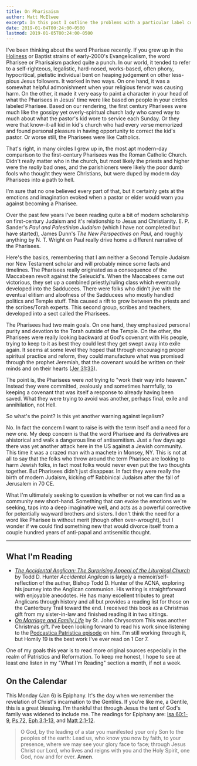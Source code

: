 ```yaml
---
title: On Pharisaism
author: Matt McElwee
excerpt: In this post I outline the problems with a particular label common in Evangelicalism.
date: 2019-01-04T00:24:00-0500
lastmod: 2019-01-05T00:24:00-0500
---
```


I've been thinking about the word Pharisee recently. If you grew up in the [Holiness](https://en.wikipedia.org/wiki/Holiness_movement) or Baptist strains of early-2000's Evangelicalism, the word Pharisee or Pharisaism packed quite a punch. In our world, it tended to refer to a self-righteous, legalistic, hard-nosed, works-based, often phony, hypocritical, pietistic individual bent on heaping judgement on other less-pious Jesus followers. It worked in two ways. On one hand, it was a somewhat helpful admonishment when your religious fervor was causing harm. On the other, it made it very easy to paint a character in your head of what the Pharisees in Jesus' time were like based on people in your circles labeled Pharisee. Based on our rendering, the first century Pharisees were much like the gossipy yet overly-spiritual church lady who cared way to much about what the pastor's kid wore to service each Sunday. Or they were that know-it-all kid in kid's church who had every verse memorized and found personal pleasure in having opportunity to correct the kid's pastor. Or worse still, the Pharisees were like Catholics.

That's right, in many circles I grew up in, the most apt modern-day comparison to the first-century Pharisees was the Roman Catholic Church. Didn't really matter who in the church, but most likely the priests and higher were the _really_ bad ones, and the parishioners were likely the poor dumb fools who thought they were Christians, but were duped by modern day Pharisees into a path to hell.

I'm sure that no one believed every part of that, but it certainly gets at the emotions and imagination evoked when a pastor or elder would warn you against becoming a Pharisee. 

Over the past few years I've been reading quite a bit of modern scholarship on first-century Judaism and it's relationship to Jesus and Christianity. E. P. Sander's _Paul and Palestinian Judaism_ (which I have not completed but have started), James Dunn's _The New Perspectives on Paul_, and roughly anything by N. T. Wright on Paul really drive home a different narrative of the Pharisees.

Here's the basics, remembering that I am neither a Second Temple Judaism nor New Testament scholar and will probably mince some facts and timelines. The Pharisees really originated as a consequence of the Maccabean revolt against the Seleucid's. When the Maccabees came out victorious, they set up a combined priestly/ruling class which eventually developed into the Sadducees. There were folks who didn't jive with the eventual elitism and aloofness of the Sadducees who mostly handled politics and Temple stuff. This caused a rift to grow between the priests and the scribes/Torah experts. This second group, scribes and teachers, developed into a sect called the Pharisees. 

The Pharisees had two main goals. On one hand, they emphasized personal purity and devotion to the Torah outside of the Temple. On the other, the Pharisees were really looking backward at God's covenant with His people, trying to keep to it as best they could lest they get swept away into exile again. It seems at some level they hoped that through encouraging proper spiritual practice and reform, they could manufacture what was promised through the prophet Jeremiah, that the covenant would be written on their minds and on their hearts ([Jer 31:33](https://biblehub.com/jeremiah/31-33.htm)).

The point is, the Pharisees were _not_ trying to "work their way into heaven." Instead they were committed, zealously and sometimes harmfully, to keeping a covenant that was itself a response to already having been saved. What they were trying to avoid was another, perhaps final, exile and annihilation, not Hell.

So what's the point? Is this yet another warning against legalism? 

No. In fact the concern I want to raise is with the term itself and a need for a new one. My deep concern is that the word Pharisee and its derivatives are ahistorical and walk a dangerous line of antisemitism. Just a few days ago there was yet another attack here in the US against a Jewish community. This time it was a crazed man with a machete in Monsey, NY. This is not at all to say that the folks who throw around the term Pharisee are looking to harm Jewish folks, in fact most folks would never even put the two thoughts together. But Pharisees didn't just disappear. In fact they were really the birth of modern Judaism, kicking off Rabbinical Judaism after the fall of Jerusalem in 70 CE.

What I'm ultimately seeking to question is whether or not we can find as a community new short-hand. Something that can evoke the emotions we're seeking, taps into a deep imaginative well, and acts as a powerful corrective for potentially wayward brothers and sisters. I don't think the need for a word like Pharisee is without merit (though often over-wrought), but I wonder if we could find something new that would divorce itself from a couple hundred years of anti-papal and antisemitic thought.

---

## What I'm Reading

- [_The Accidental Anglican: The Surprising Appeal of the Liturgical Church_](https://www.amazon.com/Accidental-Anglican-Surprising-Appeal-Liturgical-ebook/dp/B004DI73DC) by Todd D. Hunter
  _Accidental Anglican_ is largely a memoir/self-reflection of the auther, Bishop Todd D. Hunter of the ACNA, exploring his journey into the Anglican communion. His writing is straightforward with enjoyable anecdotes. He has many excellent tributes to great Anglicans through history and all but provides a reading list for those on the Canterbury Trail toward the end. 
  I received this book as a Christmas gift from my sister-in-law and finished reading it in two sittings.
- [_On Marriage and Family Life_](https://svspress.com/on-marriage-and-family-life-st-john-chrysostom/) by St. John Chrysostom
  This was another Christmas gift. I've been looking forward to read his work since listening to the [Podcastica Patristica episode](https://anchor.fm/podcasticapatristica/episodes/Episode-4-John-Chrysostom-e498u9) on him. I'm still working through it, but Homily 19 is the best work I've ever read on 1 Cor 7.

One of my goals this year is to read more original sources especially in the realm of Patristics and Reformation. To keep me honest, I hope to see at least one listen in my "What I'm Reading" section a month, if not a week.

## On the Calendar

This Monday (Jan 6) is Epiphany. It's the day when we remember the revelation of Christ's incarnation to the Gentiles. If you're like me, a Gentile, this is a great blessing. I'm thankful that through Jesus the tent of God's family was widened to include me. The readings for Epiphany are: [Isa 60:1-9](https://www.biblegateway.com/passage/?search=Isaiah+60%3A1-9&version=ESV), [Ps 72](https://www.biblegateway.com/passage/?search=Psalms+72&version=ESV), [Eph 3:1-13](https://www.biblegateway.com/passage/?search=Ephesians+3%3A1-13&version=ESV), and [Matt 2:1-12](https://www.biblegateway.com/passage/?search=Matthew+2%3A1-12&version=ESV).

> O God, by the leading of a star you manifested your only Son to the peoples of the earth: Lead us, who know you now by faith, to your presence, where we may see your glory face to face; through Jesus Christ our Lord, who lives and reigns with you and the Holy Spirit, one God, now and for ever. **Amen**.
